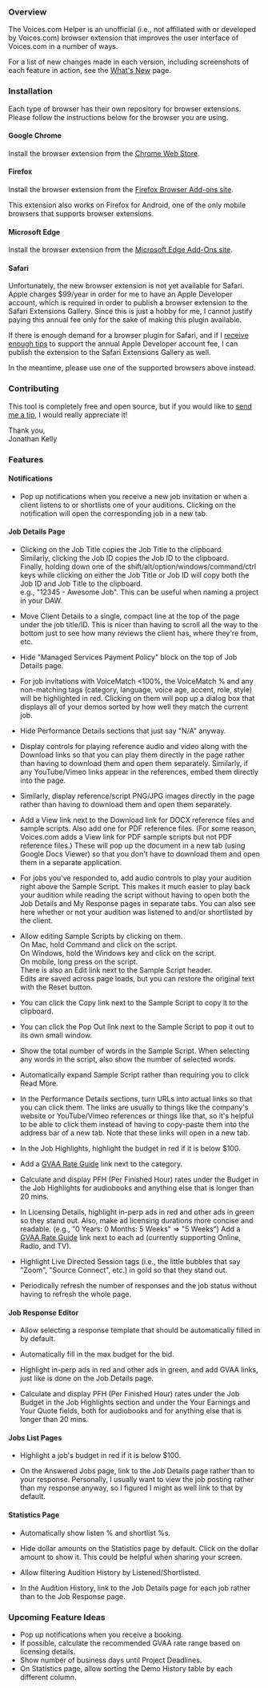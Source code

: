 ### Overview

The Voices.com Helper is an unofficial (i.e., not affiliated with or developed by Voices.com) browser extension that
improves the user interface of Voices.com in a number of ways.

For a list of new changes made in each version, including screenshots of each feature in action, see the
[What's New](https://github.com/jonathankellyva/vdc-helper/wiki/What's-New) page.

### Installation

Each type of browser has their own repository for browser extensions. Please follow the instructions below
for the browser you are using.

#### Google Chrome

Install the browser extension from the
[Chrome Web Store](https://chromewebstore.google.com/detail/voicescom-helper/ehkgogjjjmhlibpmdnpabpocahhbfgni).

#### Firefox

Install the browser extension from the
[Firefox Browser Add-ons site](https://addons.mozilla.org/en-US/firefox/addon/vdc-helper/).

This extension also works on Firefox for Android, one of the only mobile browsers that supports
browser extensions.

#### Microsoft Edge

Install the browser extension from the
[Microsoft Edge Add-Ons site](https://microsoftedge.microsoft.com/addons/detail/voicescom-helper/bekfnbcgjdeapfmnececgjkbhfdenaco).

#### Safari

Unfortunately, the new browser extension is not yet available for Safari. Apple charges $99/year
in order for me to have an Apple Developer account, which is required in order to publish a
browser extension to the Safari Extensions Gallery. Since this is just a hobby for me, I cannot
justify paying this annual fee only for the sake of making this plugin available.

If there is enough demand for a browser plugin for Safari, and if I
[receive enough tips](https://tiptopjar.com/jskva) to support the annual Apple Developer account
fee, I can publish the extension to the Safari Extensions Gallery as well.

In the meantime, please use one of the supported browsers above instead.

### Contributing

This tool is completely free and open source, but if you would like to
[send me a tip](https://tiptopjar.com/jskva), I would really appreciate it!

Thank you,
<br />Jonathan Kelly

### Features

#### Notifications

* Pop up notifications when you receive a new job invitation or when a client listens to or
  shortlists one of your auditions. Clicking on the notification will open the corresponding
  job in a new tab.

#### Job Details Page

* Clicking on the Job Title copies the Job Title to the clipboard.  
  Similarly, clicking the Job ID copies the Job ID to the clipboard.  
  Finally, holding down one of the shift/alt/option/windows/command/ctrl keys while clicking on
  either the Job Title or Job ID will copy both the Job ID and Job Title to the clipboard.  
  e.g., "12345 - Awesome Job". This can be useful when naming a project in your DAW.

* Move Client Details to a single, compact line at the top of the page under the job title/ID.
  This is nicer than having to scroll all the way to the bottom just to see how many reviews the
  client has, where they're from, etc.

* Hide "Managed Services Payment Policy" block on the top of Job Details page.

* For job invitations with VoiceMatch <100%, the VoiceMatch % and any non-matching tags
  (category, language, voice age, accent, role, style) will be highlighted in red. Clicking on them
  will pop up a dialog box that displays all of your demos sorted by how well they match the
  current job.

* Hide Performance Details sections that just say "N/A" anyway.

* Display controls for playing reference audio and video along with the Download links so that you
  can play them directly in the page rather than having to download them and open them separately.
  Similarly, if any YouTube/Vimeo links appear in the references, embed them directly into the page.

* Similarly, display reference/script PNG/JPG images directly in the page rather than having to
  download them and open them separately.

* Add a View link next to the Download link for DOCX reference files and sample scripts. Also add
  one for PDF reference files. (For some reason, Voices.com adds a View link for PDF sample scripts
  but not PDF reference files.) These will pop up the document in a new tab (using Google Docs
  Viewer) so that you don't have to download them and open them in a separate application.

* For jobs you've responded to, add audio controls to play your audition right above the Sample
  Script. This makes it much easier to play back your audition while reading the script without
  having to open both the Job Details and My Response pages in separate tabs. You can also see here
  whether or not your audition was listened to and/or shortlisted by the client.

* Allow editing Sample Scripts by clicking on them.  
  On Mac, hold Command and click on the script.  
  On Windows, hold the Windows key and click on the script.  
  On mobile, long press on the script.  
  There is also an Edit link next to the Sample Script header.  
  Edits are saved across page loads, but you can restore the original text with the Reset button.

* You can click the Copy link next to the Sample Script to copy it to the clipboard.

* You can click the Pop Out link next to the Sample Script to pop it out to its own small window.

* Show the total number of words in the Sample Script.
  When selecting any words in the script, also show the number of selected words.

* Automatically expand Sample Script rather than requiring you to click Read More.

* In the Performance Details sections, turn URLs into actual links so that you can click them.
  The links are usually to things like the company's website or YouTube/Vimeo references or
  things like that, so it's helpful to be able to click them instead of having to copy-paste
  them into the address bar of a new tab.  Note that these links will open in a new tab.

* In the Job Highlights, highlight the budget in red if it is below $100.

* Add a [GVAA Rate Guide](https://globalvoiceacademy.com/gvaa-rate-guide-2/) link next to the category.

* Calculate and display PFH (Per Finished Hour) rates under the Budget in the Job Highlights for
  audiobooks and anything else that is longer than 20 mins.

* In Licensing Details, highlight in-perp ads in red and other ads in green so they stand out.
  Also, make ad licensing durations more concise and readable.
  (e.g., "0 Years: 0 Months: 5 Weeks" => "5 Weeks")
  Add a [GVAA Rate Guide](https://globalvoiceacademy.com/gvaa-rate-guide-2/) link next to each ad
  (currently supporting Online, Radio, and TV).

* Highlight Live Directed Session tags (i.e., the little bubbles that say "Zoom", "Source Connect",
  etc.) in gold so that they stand out.

* Periodically refresh the number of responses and the job status without having to refresh the whole page.

#### Job Response Editor

* Allow selecting a response template that should be automatically filled in by default.

* Automatically fill in the max budget for the bid.

* Highlight in-perp ads in red and other ads in green, and add GVAA links, just like is done on the
  Job Details page.

* Calculate and display PFH (Per Finished Hour) rates under the Job Budget in the Job Highlights
  section and under the Your Earnings and Your Quote fields, both for audiobooks and for anything
  else that is longer than 20 mins.

#### Jobs List Pages

* Highlight a job's budget in red if it is below $100.

* On the Answered Jobs page, link to the Job Details page rather than to your response. Personally, I usually want to
  view the job posting rather than my response anyway, so I figured I might as well link to that by default.

#### Statistics Page

* Automatically show listen % and shortlist %s.

* Hide dollar amounts on the Statistics page by default.
  Click on the dollar amount to show it.
  This could be helpful when sharing your screen.

* Allow filtering Audition History by Listened/Shortlisted.

* In the Audition History, link to the Job Details page for each job rather than to the Job Response page.

### Upcoming Feature Ideas

* Pop up notifications when you receive a booking.
* If possible, calculate the recommended GVAA rate range based on licensing details.
* Show number of business days until Project Deadlines.
* On Statistics page, allow sorting the Demo History table by each different column.
